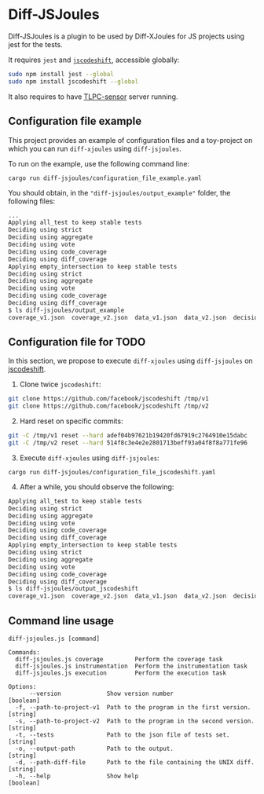 # Diff-JSJoules

Diff-JSJoules is a plugin to be used by Diff-XJoules for JS projects using jest for the tests.

It requires `jest` and [`jscodeshift`](https://github.com/facebook/jscodeshift), accessible globally:

```sh
sudo npm install jest --global
sudo npm install jscodeshift --global
```

It also requires to have [TLPC-sensor](https://github.com/davidson-consulting/tlpc-sensor) server running.

## Configuration file example

This project provides an example of configuration files and a toy-project on which you can run `diff-xjoules` using `diff-jsjoules`.

To run on the example, use the following command line:

```
cargo run diff-jsjoules/configuration_file_example.yaml
```

You should obtain, in the `"diff-jsjoules/output_example"` folder, the following files:

```sh
...
Applying all_test to keep stable tests
Deciding using strict
Deciding using aggregate
Deciding using vote
Deciding using code_coverage
Deciding using diff_coverage
Applying empty_intersection to keep stable tests
Deciding using strict
Deciding using aggregate
Deciding using vote
Deciding using code_coverage
Deciding using diff_coverage
$ ls diff-jsjoules/output_example 
coverage_v1.json  coverage_v2.json  data_v1.json  data_v2.json  decisions.json  delta.json  diff  test_filter_selection.json  test_selection.json
```

## Configuration file for TODO

In this section, we propose to execute `diff-xjoules` using `diff-jsjoules` on [jscodeshift](https://github.com/facebook/jscodeshift).

1. Clone twice `jscodeshift`:

```sh
git clone https://github.com/facebook/jscodeshift /tmp/v1
git clone https://github.com/facebook/jscodeshift /tmp/v2
```

2. Hard reset on specific commits:

```sh
git -C /tmp/v1 reset --hard adef04b97621b19420fd67919c2764910e15dabc
git -C /tmp/v2 reset --hard 514f8c3e4e2e2801713beff93a04f8f8a771fe96
```

3. Execute `diff-xjoules` using `diff-jsjoules`:

```
cargo run diff-jsjoules/configuration_file_jscodeshift.yaml
```

4. After a while, you should observe the following:

```sh
Applying all_test to keep stable tests
Deciding using strict
Deciding using aggregate
Deciding using vote
Deciding using code_coverage
Deciding using diff_coverage
Applying empty_intersection to keep stable tests
Deciding using strict
Deciding using aggregate
Deciding using vote
Deciding using code_coverage
Deciding using diff_coverage
$ ls diff-jsjoules/output_jscodeshift
coverage_v1.json  coverage_v2.json  data_v1.json  data_v2.json  decisions.json  delta.json  diff  test_filter_selection.json  test_selection.json
```

## Command line usage

```
diff-jsjoules.js [command]

Commands:
  diff-jsjoules.js coverage         Perform the coverage task
  diff-jsjoules.js instrumentation  Perform the instrumentation task
  diff-jsjoules.js execution        Perform the execution task

Options:
      --version             Show version number                        [boolean]
  -f, --path-to-project-v1  Path to the program in the first version.   [string]
  -s, --path-to-project-v2  Path to the program in the second version.  [string]
  -t, --tests               Path to the json file of tests set.         [string]
  -o, --output-path         Path to the output.                         [string]
  -d, --path-diff-file      Path to the file containing the UNIX diff.  [string]
  -h, --help                Show help                                  [boolean]
```